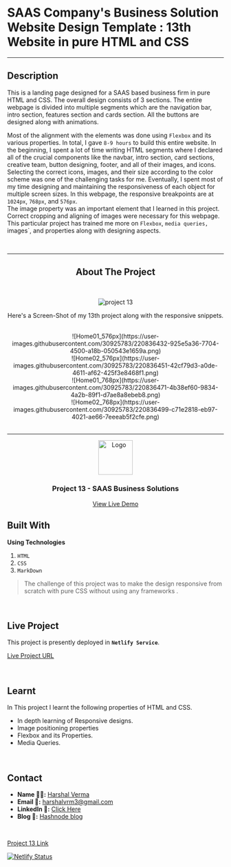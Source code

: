 # SAAS Company's Business Solution Website Design Template : 13th Website in pure HTML and CSS

---

## Description
This is a landing page designed for a SAAS based business firm in pure HTML and CSS. The overall design consists of 3 sections. The entire webpage is divided into multiple segments which are the navigation bar, intro section, features section and cards section. All the buttons are designed along with animations.
<br>

Most of the alignment with the elements was done using `Flexbox` and its various properties. In total, I gave `8-9 hours` to build this entire website. In the beginning, I spent a lot of time writing HTML segments where I declared all of the crucial components like the navbar, intro section, card sections, creative team, button designing, footer, and all of their images, and icons. Selecting the correct icons, images, and their size according to the color scheme was one of the challenging tasks for me. Eventually, I spent most of my time designing and maintaining the responsiveness of each object for multiple screen sizes. In this webpage, the responsive breakpoints are at `1024px`, `768px`, and `576px`.
<br>
The image property was an important element that I learned in this project. Correct cropping and aligning of images were necessary for this webpage. This particular project has trained me more on `Flexbox`, `media queries, `images`, and properties along with designing aspects.

<br>

---
<div style="text-align: center;">

## About The Project
<br>


![project 13](https://user-images.githubusercontent.com/30925783/220835736-eb7d19d5-570b-4db2-b14e-4067414da5dd.gif)


Here's a Screen-Shot of my 13th project along with the responsive snippets.
<div style="text-align: center;">

<br>
![Home01_576px](https://user-images.githubusercontent.com/30925783/220836432-925e5a36-7704-4500-a18b-050543e1659a.png)

<br>
![Home02_576px](https://user-images.githubusercontent.com/30925783/220836451-42cf79d3-a0de-4611-af62-425f3e8468f1.png)
<br>
![Home01_768px](https://user-images.githubusercontent.com/30925783/220836471-4b38ef60-9834-4a2b-89f1-d7ae8a8ebeb8.png)
<br>
![Home02_768px](https://user-images.githubusercontent.com/30925783/220836499-c71e2818-eb97-4021-ae66-7eeeab5f2cfe.png)
<br>
</div>
<!-- PROJECT LOGO -->
<br/>
<hr>
<div align="center">
  <a href="https://github.com/harshalvrm">
    <img src="https://learncodeonline.in/mascot.png" alt="Logo" width="80">
  </a>

<h3 align="center">Project 13 - SAAS Business Solutions</h3>
  <p align="center">   
    <a href="https://saas-website-project-13.netlify.app">View Live Demo</a>
  </p>
</div>

</div>

## Built With

**Using Technologies**

1. `HTML`
2. `CSS`
3. `MarkDown`

> The challenge of this project was to make the design responsive from scratch with pure CSS without using any frameworks .

<br>

## Live Project

This project is presently deployed in **`Netlify Service`**.


[Live Project URL](https://saas-website-project-13.netlify.app)
<br>

<!-- LEARNT -->
<br>

## Learnt
In This project I learnt the following properties of HTML and CSS.
- In depth learning of Responsive designs.
- Image positioning properties
- Flexbox and its Properties. 
- Media Queries.


<br>
<!-- CONTACT -->

## Contact

- **Name 👨‍💻:** [Harshal Verma](https://github.com/harshalvrm)
- **Email 📧:** [harshalvrm3@gmail.com](mailto:harshalvrm3@gmail.com)
- **Linkedln 📝:** [Click Here](https://www.linkedin.com/in/harshalvrm3/)
- **Blog 📝:** [Hashnode blog](https://xadai.hashnode.dev/)

<br>

[Project 13 Link](https://saas-website-project-13.netlify.app) 

[![Netlify Status](https://api.netlify.com/api/v1/badges/c9537788-aeb5-491c-a963-4d0705f5c988/deploy-status)](https://app.netlify.com/sites/saas-website-project-13/deploys)
